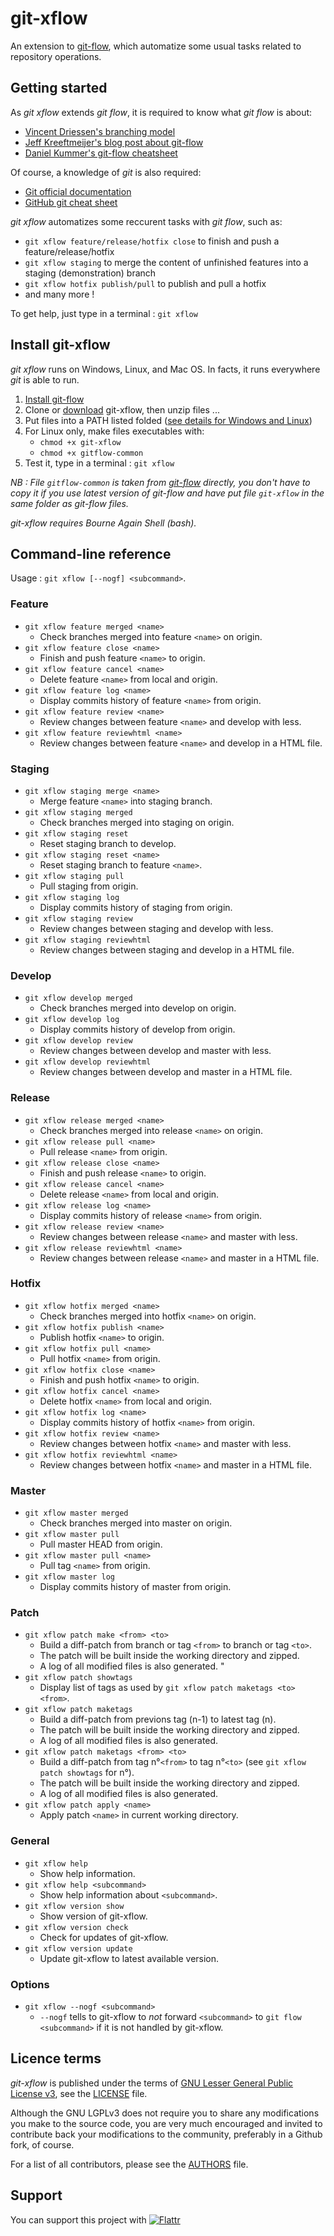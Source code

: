 git-xflow
=========

An extension to [git-flow](http://github.com/nvie/gitflow), which automatize some usual tasks related to repository operations.



Getting started
---------------

As *git xflow* extends *git flow*, it is required to know what *git flow* is about:

* [Vincent Driessen's branching model](http://nvie.com/posts/a-successful-git-branching-model/)
* [Jeff Kreeftmeijer's blog post about git-flow](http://jeffkreeftmeijer.com/2010/why-arent-you-using-git-flow/)
* [Daniel Kummer's git-flow cheatsheet](http://danielkummer.github.io/git-flow-cheatsheet/)

Of course, a knowledge of *git* is also required:

* [Git official documentation](https://git-scm.com/documentation)
* [GitHub git cheat sheet](https://services.github.com/kit/downloads/github-git-cheat-sheet.pdf)

*git xflow* automatizes some reccurent tasks with *git flow*, such as:

* `git xflow feature/release/hotfix close` to finish and push a feature/release/hotfix
* `git xflow staging` to merge the content of unfinished features into a staging (demonstration) branch
* `git xflow hotfix publish/pull` to publish and pull a hotfix
* and many more !

To get help, just type in a terminal : `git xflow`


Install git-xflow
-----------------

*git xflow* runs on Windows, Linux, and Mac OS. In facts, it runs everywhere *git* is able to run.

1. [Install git-flow](https://github.com/nvie/gitflow/wiki/Installation)
2. Clone or [download](https://github.com/golflima/git-xflow/archive/master.zip) git-xflow, then unzip files ...
3. Put files into a PATH listed folded ([see details for Windows and Linux](https://en.wikipedia.org/wiki/PATH_(variable)))
4. For Linux only, make files executables with:
   * `chmod +x git-xflow`
   * `chmod +x gitflow-common`
5. Test it, type in a terminal : `git xflow`

*NB : File `gitflow-common` is taken from [git-flow](https://raw.githubusercontent.com/nvie/gitflow/develop/gitflow-common) directly,
you don't have to copy it if you use latest version of git-flow and have put file `git-xflow` in the same folder as git-flow files.*

*git-xflow requires Bourne Again Shell (bash).*



Command-line reference
----------------------

Usage : `git xflow [--nogf] <subcommand>`.

### Feature

* `git xflow feature merged <name>`
  * Check branches merged into feature `<name>` on origin.
* `git xflow feature close <name>`
  * Finish and push feature `<name>` to origin.
* `git xflow feature cancel <name>`
  * Delete feature `<name>` from local and origin.
* `git xflow feature log <name>`
  * Display commits history of feature `<name>` from origin.
* `git xflow feature review <name>`
  * Review changes between feature `<name>` and develop with less.
* `git xflow feature reviewhtml <name>`
  * Review changes between feature `<name>` and develop in a HTML file.

### Staging

* `git xflow staging merge <name>`
  * Merge feature `<name>` into staging branch.
* `git xflow staging merged`
  * Check branches merged into staging on origin.
* `git xflow staging reset`
  * Reset staging branch to develop.
* `git xflow staging reset <name>`
  * Reset staging branch to feature `<name>`.
* `git xflow staging pull`
  * Pull staging from origin.
* `git xflow staging log`
  * Display commits history of staging from origin.
* `git xflow staging review`
  * Review changes between staging and develop with less.
* `git xflow staging reviewhtml`
  * Review changes between staging and develop in a HTML file.

### Develop

* `git xflow develop merged`
  * Check branches merged into develop on origin.
* `git xflow develop log`
  * Display commits history of develop from origin.
* `git xflow develop review`
  * Review changes between develop and master with less.
* `git xflow develop reviewhtml`
  * Review changes between develop and master in a HTML file.

### Release

* `git xflow release merged <name>`
  * Check branches merged into release `<name>` on origin.
* `git xflow release pull <name>`
  * Pull release `<name>` from origin.
* `git xflow release close <name>`
  * Finish and push release `<name>` to origin.
* `git xflow release cancel <name>`
  * Delete release `<name>` from local and origin.
* `git xflow release log <name>`
  * Display commits history of release `<name>` from origin.
* `git xflow release review <name>`
  * Review changes between release `<name>` and master with less.
* `git xflow release reviewhtml <name>`
  * Review changes between release `<name>` and master in a HTML file.

### Hotfix

* `git xflow hotfix merged <name>`
  * Check branches merged into hotfix `<name>` on origin.
* `git xflow hotfix publish <name>`
  * Publish hotfix `<name>` to origin.
* `git xflow hotfix pull <name>`
  * Pull hotfix `<name>` from origin.
* `git xflow hotfix close <name>`
  * Finish and push hotfix `<name>` to origin.
* `git xflow hotfix cancel <name>`
  * Delete hotfix `<name>` from local and origin.
* `git xflow hotfix log <name>`
  * Display commits history of hotfix `<name>` from origin.
* `git xflow hotfix review <name>`
  * Review changes between hotfix `<name>` and master with less.
* `git xflow hotfix reviewhtml <name>`
  * Review changes between hotfix `<name>` and master in a HTML file.

### Master

* `git xflow master merged`
  * Check branches merged into master on origin.
* `git xflow master pull`
  * Pull master HEAD from origin.
* `git xflow master pull <name>`
  * Pull tag `<name>` from origin.
* `git xflow master log`
  * Display commits history of master from origin.

### Patch

* `git xflow patch make <from> <to>`
  * Build a diff-patch from branch or tag `<from>` to branch or tag `<to>`.
  * The patch will be built inside the working directory and zipped.
  * A log of all modified files is also generated.                "
* `git xflow patch showtags`
  * Display list of tags as used by `git xflow patch maketags <to> <from>`.
* `git xflow patch maketags`
  * Build a diff-patch from previons tag (n-1) to latest tag (n).
  * The patch will be built inside the working directory and zipped.
  * A log of all modified files is also generated.
* `git xflow patch maketags <from> <to>`
  * Build a diff-patch from tag n°`<from>` to tag n°`<to>` (see `git xflow patch showtags` for n°).
  * The patch will be built inside the working directory and zipped.
  * A log of all modified files is also generated.
* `git xflow patch apply <name>`
  * Apply patch `<name>` in current working directory.

### General

* `git xflow help`
  * Show help information.
* `git xflow help <subcommand>`
  * Show help information about `<subcommand>`.
* `git xflow version show`
  * Show version of git-xflow.
* `git xflow version check`
  * Check for updates of git-xflow.
* `git xflow version update`
  * Update git-xflow to latest available version.

### Options

* `git xflow --nogf <subcommand>`
  * `--nogf` tells to git-xflow to *not* forward `<subcommand>` to `git flow <subcommand>` if it is not handled by git-xflow.



Licence terms
-------------

*git-xflow* is published under the terms of [GNU Lesser General Public License v3](http://www.gnu.org/licenses/lgpl-3.0.html), see the [LICENSE](LICENSE) file.

Although the GNU LGPLv3 does not require you to share any modifications you make to the source code,
you are very much encouraged and invited to contribute back your modifications to the community, preferably in a Github fork, of course.

For a list of all contributors, please see the [AUTHORS](AUTHORS) file.



Support
-------

You can support this project with
[![Flattr](//button.flattr.com/flattr-badge-large.png)](https://flattr.com/submit/auto?fid=0ywe2d&url=https%3A%2F%2Fgithub.com%2Fgolflima%2Fgit-xflow)